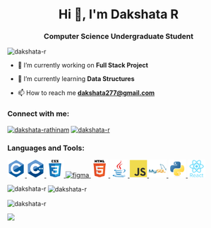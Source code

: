 <h1 align="center">Hi 👋, I'm Dakshata R</h1>
<h3 align="center">Computer Science Undergraduate Student</h3>

<p align="left"> <img src="https://komarev.com/ghpvc/?username=dakshata-r&label=Profile%20views&color=0e75b6&style=flat" alt="dakshata-r" /> </p>

- 🔭 I’m currently working on **Full Stack Project**

- 🌱 I’m currently learning **Data Structures**

- 📫 How to reach me **dakshata277@gmail.com**

<h3 align="left">Connect with me:</h3>
<p align="left">
<a href="https://linkedin.com/in/dakshata-rathinam" target="blank"><img align="center" src="https://raw.githubusercontent.com/rahuldkjain/github-profile-readme-generator/master/src/images/icons/Social/linked-in-alt.svg" alt="dakshata-rathinam" height="30" width="40" /></a>
<a href="https://www.leetcode.com/dakshata-r" target="blank"><img align="center" src="https://raw.githubusercontent.com/rahuldkjain/github-profile-readme-generator/master/src/images/icons/Social/leet-code.svg" alt="dakshata-r" height="30" width="40" /></a>
</p>

<h3 align="left">Languages and Tools:</h3>
<p align="left"> <a href="https://www.cprogramming.com/" target="_blank" rel="noreferrer"> <img src="https://raw.githubusercontent.com/devicons/devicon/master/icons/c/c-original.svg" alt="c" width="40" height="40"/> </a> <a href="https://www.w3schools.com/cpp/" target="_blank" rel="noreferrer"> <img src="https://raw.githubusercontent.com/devicons/devicon/master/icons/cplusplus/cplusplus-original.svg" alt="cplusplus" width="40" height="40"/> </a> <a href="https://www.w3schools.com/css/" target="_blank" rel="noreferrer"> <img src="https://raw.githubusercontent.com/devicons/devicon/master/icons/css3/css3-original-wordmark.svg" alt="css3" width="40" height="40"/> </a> <a href="https://www.figma.com/" target="_blank" rel="noreferrer"> <img src="https://www.vectorlogo.zone/logos/figma/figma-icon.svg" alt="figma" width="40" height="40"/> </a> <a href="https://www.w3.org/html/" target="_blank" rel="noreferrer"> <img src="https://raw.githubusercontent.com/devicons/devicon/master/icons/html5/html5-original-wordmark.svg" alt="html5" width="40" height="40"/> </a> <a href="https://www.java.com" target="_blank" rel="noreferrer"> <img src="https://raw.githubusercontent.com/devicons/devicon/master/icons/java/java-original.svg" alt="java" width="40" height="40"/> </a> <a href="https://developer.mozilla.org/en-US/docs/Web/JavaScript" target="_blank" rel="noreferrer"> <img src="https://raw.githubusercontent.com/devicons/devicon/master/icons/javascript/javascript-original.svg" alt="javascript" width="40" height="40"/> </a> <a href="https://www.mysql.com/" target="_blank" rel="noreferrer"> <img src="https://raw.githubusercontent.com/devicons/devicon/master/icons/mysql/mysql-original-wordmark.svg" alt="mysql" width="40" height="40"/> </a> <a href="https://www.python.org" target="_blank" rel="noreferrer"> <img src="https://raw.githubusercontent.com/devicons/devicon/master/icons/python/python-original.svg" alt="python" width="40" height="40"/> </a> <a href="https://reactjs.org/" target="_blank" rel="noreferrer"> <img src="https://raw.githubusercontent.com/devicons/devicon/master/icons/react/react-original-wordmark.svg" alt="react" width="40" height="40"/> </a> </p>

<p><img align="left" src="https://github-readme-stats.vercel.app/api/top-langs?username=dakshata-r&show_icons=true&locale=en&layout=compact" alt="dakshata-r" /></p>

<p>&nbsp;<img align="center" src="https://github-readme-stats.vercel.app/api?username=dakshata-r&show_icons=true&locale=en" alt="dakshata-r" /></p>

<p><img align="center" src="https://github-readme-streak-stats.herokuapp.com/?user=dakshata-r&" alt="dakshata-r" /></p>

[![](https://leetcard.jacoblin.cool/Dakshata_R?ext=heatmap)](https://leetcard.jacobin.cool/Dakshata_R?ext=heatmap)

